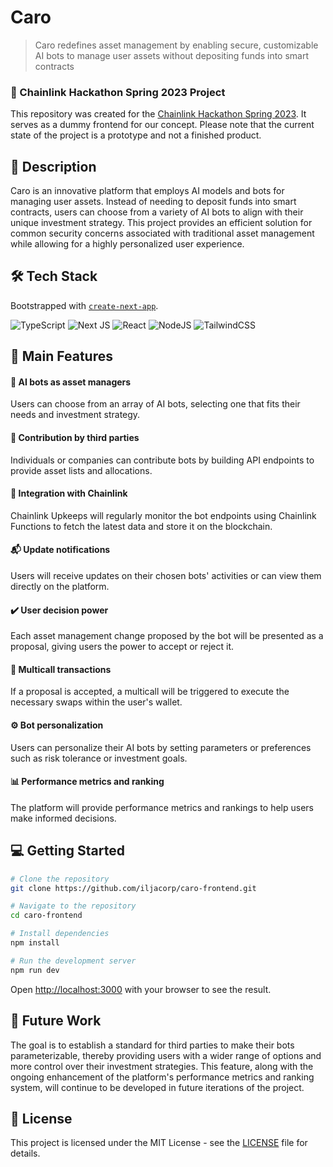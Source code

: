 # Caro

> Caro redefines asset management by enabling secure, customizable AI bots to manage user assets without depositing funds into smart contracts

### 🏁 Chainlink Hackathon Spring 2023 Project

This repository was created for the [Chainlink Hackathon Spring 2023](https://blog.chain.link/spring-2023-hackathon-winners/). It serves as a dummy frontend for our concept. Please note that the current state of the project is a prototype and not a finished product.

## 📝 Description
Caro is an innovative platform that employs AI models and bots for managing user assets. Instead of needing to deposit funds into smart contracts, users can choose from a variety of AI bots to align with their unique investment strategy. This project provides an efficient solution for common security concerns associated with traditional asset management while allowing for a highly personalized user experience.

## 🛠️ Tech Stack

Bootstrapped with [`create-next-app`](https://github.com/vercel/next.js/tree/canary/packages/create-next-app).

![TypeScript](https://img.shields.io/badge/typescript-%23007ACC.svg?style=for-the-badge&logo=typescript&logoColor=white)
![Next JS](https://img.shields.io/badge/Next-black?style=for-the-badge&logo=next.js&logoColor=white)
![React](https://img.shields.io/badge/react-%2320232a.svg?style=for-the-badge&logo=react&logoColor=%2361DAFB)
![NodeJS](https://img.shields.io/badge/node.js-6DA55F?style=for-the-badge&logo=node.js&logoColor=white)
![TailwindCSS](https://img.shields.io/badge/tailwindcss-%2338B2AC.svg?style=for-the-badge&logo=tailwind-css&logoColor=white)


## 🚀 Main Features

#### 🤖 AI bots as asset managers
Users can choose from an array of AI bots, selecting one that fits their needs and investment strategy.

#### 👥 Contribution by third parties
Individuals or companies can contribute bots by building API endpoints to provide asset lists and allocations.

#### 🔗 Integration with Chainlink
Chainlink Upkeeps will regularly monitor the bot endpoints using Chainlink Functions to fetch the latest data and store it on the blockchain.

#### 📬 Update notifications
Users will receive updates on their chosen bots' activities or can view them directly on the platform.

#### ✔️ User decision power
Each asset management change proposed by the bot will be presented as a proposal, giving users the power to accept or reject it.

#### 🔀 Multicall transactions
If a proposal is accepted, a multicall will be triggered to execute the necessary swaps within the user's wallet.

#### ⚙️ Bot personalization
Users can personalize their AI bots by setting parameters or preferences such as risk tolerance or investment goals.

#### 📊 Performance metrics and ranking
The platform will provide performance metrics and rankings to help users make informed decisions.


## 💻 Getting Started

```bash
# Clone the repository
git clone https://github.com/iljacorp/caro-frontend.git

# Navigate to the repository
cd caro-frontend

# Install dependencies
npm install

# Run the development server
npm run dev
```

Open [http://localhost:3000](http://localhost:3000) with your browser to see the result.

## 🔮 Future Work
The goal is to establish a standard for third parties to make their bots parameterizable, thereby providing users with a wider range of options and more control over their investment strategies. This feature, along with the ongoing enhancement of the platform's performance metrics and ranking system, will continue to be developed in future iterations of the project.

## 📜 License
This project is licensed under the MIT License - see the [LICENSE](LICENSE) file for details.
